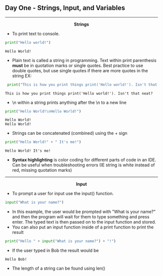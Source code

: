 ## Day One - Strings, Input, and Variables

---

<p align=center><b>Strings</b></p>


- To print text to console.
```python
print("Hello world!")
```
```
Hello World!
```
- Plain text is called a string in programming. Text within print parenthesis **must** be in quotation marks or single quotes. Best practice to use double quotes, but use single quotes if there are more quotes in the string EX: 
```python
 print("This is how you print things print('Hello world!'). Isn't that neat?")
 ```
 ```
 This is how you print things print('Hello world!'). Isn't that neat?
 ```
- \n within a string prints anything after the \n to a new line
```python
print("Hello World!\nHello World!")
```
```
Hello World!
Hello World!
```
- Strings can be concatenated (combined) using the + sign

```python
print("Hello World!" + " It's me!")
```
```
Hello World! It's me!
```

- **Syntax highlighting** is color coding for different parts of code in an IDE. Can be useful when troubleshooting errors (IE string is white instead of red, missing quotation marks)

---

<p align=center><b>Input</b></p>



- To prompt a user for input use the input() function.
```python
input("What is your name?")
```
- In this example, the user would be prompted with "What is your name?" and then the program will wait for them to type something and press enter. The typed text is then passed on to the input function and stored.
- You can also put an input function inside of a print function to print the result
```python
print("Hello " + input("What is your name?") + "!")
```
- If the user typed in Bob the result would be
```
Hello Bob!
```
- The length of a string can be found using len()

